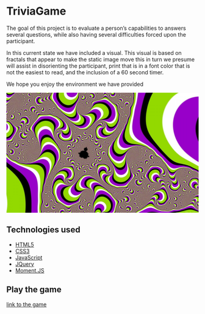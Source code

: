 # TriviaGame
The goal of this project is to evaluate a person’s capabilities to answers several questions, 
while also having several difficulties forced upon the participant.

In this current state we have included a visual. This visual is based on fractals that appear to make the static image move
this in turn we presume will assist in disorienting the participant, 
print that is in a font color that is not the easiest to read,
and the inclusion of a 60 second timer.

We hope you enjoy the environment we have provided  

![picture of background](https://github.com/welljer/TriviaGame/blob/master/assets/images/perception.jpeg)

## Technologies used

* [HTML5](https://www.w3.org/TR/html52/)
* [CSS3](http://www.css3.info/)
* [JavaScript](https://www.javascript.com/)
* [JQuery](https://code.jquery.com/)
* [Moment.JS](https://momentjs.com/docs/)

## Play the game 

[link to the game](https://welljer.github.io/TriviaGame/)

